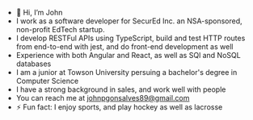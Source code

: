 - 👋 Hi, I’m John
- I work as a software developer for SecurEd Inc. an NSA-sponsored, non-profit EdTech startup.
- I develop RESTFul APIs using TypeScript, build and test HTTP routes from end-to-end with jest, and do front-end development as well
- Experience with both Angular and React, as well as SQl and NoSQL databases
- I am a junior at Towson University persuing a bachelor's degree in Computer Science
- I have a strong background in sales, and work well with people
- You can reach me at johnpgonsalves89@gmail.com
- ⚡ Fun fact: I enjoy sports, and play hockey as well as lacrosse

<!---
johngonz0/johngonz0 is a ✨ special ✨ repository because its `README.md` (this file) appears on your GitHub profile.
You can click the Preview link to take a look at your changes.
--->
